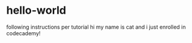 # hello-world
following instructions per tutorial
hi my name is cat and i just enrolled in codecademy!
